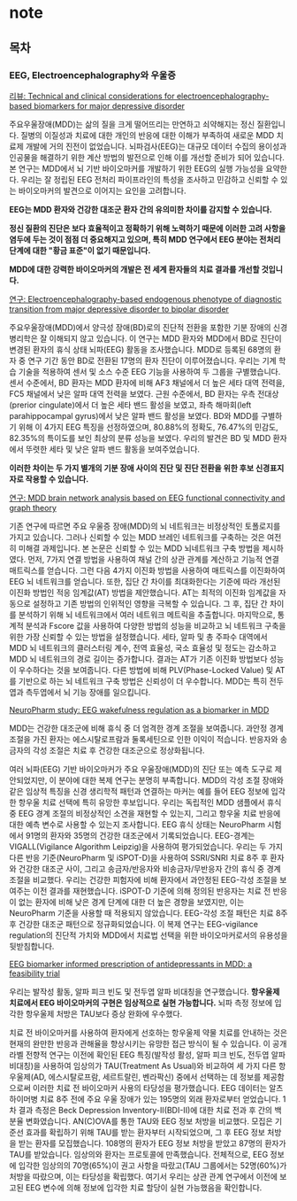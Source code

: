 # note

## 목차

### EEG, Electroencephalography와 우울증

[리뷰: Technical and clinical considerations for electroencephalography-based biomarkers for major depressive disorder](https://www.nature.com/articles/s44184-023-00038-7)

주요우울장애(MDD)는 삶의 질을 크게 떨어뜨리는 만연하고 쇠약해지는 정신 질환입니다. 
질병의 이질성과 치료에 대한 개인의 반응에 대한 이해가 부족하여 새로운 MDD 치료제 개발에 거의 진전이 없었습니다. 
뇌파검사(EEG)는 대규모 데이터 수집의 용이성과 인공물을 해결하기 위한 계산 방법의 발전으로 인해 이를 개선할 준비가 되어 있습니다. 
본 연구는 MDD에서 뇌 기반 바이오마커를 개발하기 위한 EEG의 실행 가능성을 요약한다. 
우리는 잘 정립된 EEG 전처리 파이프라인의 특성을 조사하고 민감하고 신뢰할 수 있는 바이오마커의 발견으로 이어지는 요인을 고려합니다.

**EEG는 MDD 환자와 건강한 대조군 환자 간의 유의미한 차이를 감지할 수 있습니다.**

**정신 질환의 진단은 보다 효율적이고 정확하기 위해 노력하기 때문에 이러한 고려 사항을 염두에 두는 것이 점점 더 중요해지고 있으며, 특히 MDD 연구에서 EEG 분야는 전처리 단계에 대한 "황금 표준"이 없기 때문입니다.**

**MDD에 대한 강력한 바이오마커의 개발은 전 세계 환자들의 치료 결과를 개선할 것입니다.**


[연구: Electroencephalography-based endogenous phenotype of diagnostic transition from major depressive disorder to bipolar disorder](https://www.nature.com/articles/s41598-024-71287-5)

주요우울장애(MDD)에서 양극성 장애(BD)로의 진단적 전환을 포함한 기분 장애의 신경병리학은 잘 이해되지 않고 있습니다. 
이 연구는 MDD 환자와 MDD에서 BD로 진단이 변경된 환자의 휴식 상태 뇌파(EEG) 활동을 조사했습니다. 
MDD로 등록된 68명의 환자 중 연구 기간 동안 BD로 전환된 17명의 환자 진단이 이루어졌습니다. 
우리는 기계 학습 기술을 적용하여 센서 및 소스 수준 EEG 기능을 사용하여 두 그룹을 구별했습니다. 
센서 수준에서, BD 환자는 MDD 환자에 비해 AF3 채널에서 더 높은 세타 대역 전력을, FC5 채널에서 낮은 알파 대역 전력을 보였다. 
근원 수준에서, BD 환자는 우측 전대상(prerior cingulate)에서 더 높은 세타 밴드 활성을 보였고, 좌측 해마회(left parahippocampal gyrus)에서 낮은 알파 밴드 활성을 보였다. 
BD와 MDD를 구별하기 위해 이 4가지 EEG 특징을 선정하였으며, 80.88%의 정확도, 76.47%의 민감도, 82.35%의 특이도를 보인 최상의 분류 성능을 보였다. 
우리의 발견은 BD 및 MDD 환자에서 뚜렷한 세타 및 낮은 알파 밴드 활동을 보여주었습니다. 

**이러한 차이는 두 가지 별개의 기분 장애 사이의 진단 및 진단 전환을 위한 후보 신경표지자로 작용할 수 있습니다.**

[연구: MDD brain network analysis based on EEG functional connectivity and graph theory](https://www.cell.com/heliyon/fulltext/S2405-8440(24)13022-8)

기존 연구에 따르면 주요 우울증 장애(MDD)의 뇌 네트워크는 비정상적인 토폴로지를 가지고 있습니다. 
그러나 신뢰할 수 있는 MDD 브레인 네트워크를 구축하는 것은 여전히 미해결 과제입니다.
본 논문은 신뢰할 수 있는 MDD 뇌네트워크 구축 방법을 제시하였다. 
먼저, 7가지 연결 방법을 사용하여 채널 간의 상관 관계를 계산하고 기능적 연결 매트릭스를 얻습니다. 
그런 다음 4가지 이진화 방법을 사용하여 매트릭스를 이진화하여 EEG 뇌 네트워크를 얻습니다. 
또한, 집단 간 차이를 최대화한다는 기준에 따라 개선된 이진화 방법인 적응 임계값(AT) 방법을 제안했습니다. 
AT는 최적의 이진화 임계값을 자동으로 설정하고 기존 방법의 인위적인 영향을 극복할 수 있습니다. 
그 후, 집단 간 차이를 분석하기 위해 뇌 네트워크에서 여러 네트워크 메트릭을 추출합니다. 
마지막으로, 통계적 분석과 Fscore 값을 사용하여 다양한 방법의 성능을 비교하고 뇌 네트워크 구축을 위한 가장 신뢰할 수 있는 방법을 설정했습니다.
세타, 알파 및 총 주파수 대역에서 MDD 뇌 네트워크의 클러스터링 계수, 전역 효율성, 국소 효율성 및 정도는 감소하고 MDD 뇌 네트워크의 경로 길이는 증가합니다.
결과는 AT가 기존 이진화 방법보다 성능이 우수하다는 것을 보여줍니다. 
다른 방법에 비해 PLV(Phase-Locked Value) 및 AT를 기반으로 하는 뇌 네트워크 구축 방법은 신뢰성이 더 우수합니다.
MDD는 특히 전두엽과 측두엽에서 뇌 기능 장애를 일으킵니다.

[NeuroPharm study: EEG wakefulness regulation as a biomarker in MDD](https://www.sciencedirect.com/science/article/pii/S0022395621003952?via%3Dihub)

MDD는 건강한 대조군에 비해 휴식 중 더 엄격한 경계 조절을 보여줍니다.
과안정 경계 조절을 가진 환자는 에스시탈로프람과 둘록세틴으로 인한 이익이 적습니다.
반응자와 송금자의 각성 조절은 치료 후 건강한 대조군으로 정상화됩니다.

여러 뇌파(EEG) 기반 바이오마커가 주요 우울장애(MDD)의 진단 또는 예측 도구로 제안되었지만, 이 분야에 대한 복제 연구는 분명히 부족합니다. 
MDD의 각성 조절 장애와 같은 임상적 특징을 신경 생리학적 패턴과 연결하는 마커는 예를 들어 EEG 정보에 입각한 항우울 치료 선택에 특히 유망한 후보입니다. 
우리는 독립적인 MDD 샘플에서 휴식 중 EEG 경계 조절의 비정상적인 소견을 재현할 수 있는지, 그리고 항우울 치료 반응에 대한 예측 변수로 사용할 수 있는지 조사합니다. 
EEG 휴식 상태는 NeuroPharm 시험에서 91명의 환자와 35명의 건강한 대조군에서 기록되었습니다. 
EEG-경계는 VIGALL(Vigilance Algorithm Leipzig)을 사용하여 평가되었습니다. 
우리는 두 가지 다른 반응 기준(NeuroPharm 및 iSPOT-D)을 사용하여 SSRI/SNRI 치료 8주 후 환자와 건강한 대조군 사이, 그리고 송금자/반응자와 비송금자/무반응자 간의 휴식 중 경계 조절을 비교했다. 
우리는 건강한 피험자에 비해 환자에서 과안정된 EEG-각성 조절을 보여주는 이전 결과를 재현했습니다. 
iSPOT-D 기준에 의해 정의된 반응자는 치료 전 반응이 없는 환자에 비해 낮은 경계 단계에 대한 더 높은 경향을 보였지만, 이는 NeuroPharm 기준을 사용할 때 적용되지 않았습니다. 
EEG-각성 조절 패턴은 치료 8주 후 건강한 대조군 패턴으로 정규화되었습니다. 
이 복제 연구는 EEG-vigilance regulation의 진단적 가치와 MDD에서 치료법 선택을 위한 바이오마커로서의 유용성을 뒷받침합니다.

[EEG biomarker informed prescription of antidepressants in MDD: a feasibility trial](https://www.sciencedirect.com/science/article/abs/pii/S0924977X2030986X?via%3Dihub)

우리는 발작성 활동, 알파 피크 빈도 및 전두엽 알파 비대칭을 연구했습니다.
**항우울제 치료에서 EEG 바이오마커의 구현은 임상적으로 실현 가능합니다.**
뇌파 측정 정보에 입각한 항우울제 처방은 TAU보다 증상 완화에 우수했다.

치료 전 바이오마커를 사용하여 환자에게 선호하는 항우울제 약물 치료를 안내하는 것은 현재의 완만한 반응과 관해율을 향상시키는 유망한 접근 방식이 될 수 있습니다. 
이 공개 라벨 전향적 연구는 이전에 확인된 EEG 특징(발작성 활성, 알파 피크 빈도, 전두엽 알파 비대칭)을 사용하여 임상의가 TAU(Treatment As Usual)와 비교하여 세 가지 다른 항우울제(AD, 에스시탈로프람, 세르트랄린, 벤라팍신) 중에서 선택하는 데 정보를 제공함으로써 이러한 치료 전 바이오마커 사용의 타당성을 평가했습니다. 
EEG 데이터는 알츠하이머병 치료 8주 전에 주요 우울 장애가 있는 195명의 외래 환자로부터 얻었습니다. 
1차 결과 측정은 Beck Depression Inventory-II(BDI-II)에 대한 치료 전과 후 간의 백분율 변화였습니다. 
AN(C)OVA를 통한 TAU와 EEG 정보 처방을 비교했다. 모집은 기준선 효과를 확립하기 위해 TAU를 받는 환자부터 시작되었으며, 그 후 EEG 정보 처방을 받는 환자를 모집했습니다. 
108명의 환자가 EEG 정보 처방을 받았고 87명의 환자가 TAU를 받았습니다. 임상의와 환자는 프로토콜에 만족했습니다. 
전체적으로, EEG 정보에 입각한 임상의의 70명(65%)이 권고 사항을 따랐고(TAU 그룹에서는 52명(60%)가 처방을 따랐으며, 이는 타당성을 확립했다. 
여기서 우리는 상관 관계 연구에서 이전에 보고된 EEG 변수에 의해 정보에 입각한 치료 할당이 실현 가능했음을 확인합니다.